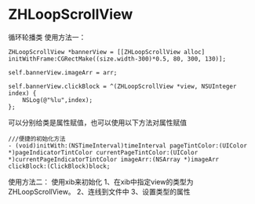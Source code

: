 # ZHLoopScrollView
循环轮播类
使用方法一：

    ZHLoopScrollView *bannerView = [[ZHLoopScrollView alloc] initWithFrame:CGRectMake((size.width-300)*0.5, 80, 300, 130)];
    
    self.bannerView.imageArr = arr;
    
    self.bannerView.clickBlock = ^(ZHLoopScrollView *view, NSUInteger index) {
        NSLog(@"%lu",index);
    };
    
可以分别给类是属性赋值，也可以使用以下方法对属性赋值

    ///便捷的初始化方法
    - (void)initWith:(NSTimeInterval)timeInterval pageTintColor:(UIColor *)pageIndicatorTintColor currentPageTintColor:(UIColor *)currentPageIndicatorTintColor imageArr:(NSArray *)imageArr clickBlock:(ClickBlock)block;

使用方法二：
使用xib来初始化
1、在xib中指定view的类型为ZHLoopScrollView。
2、连线到文件中
3、设置类型的属性
